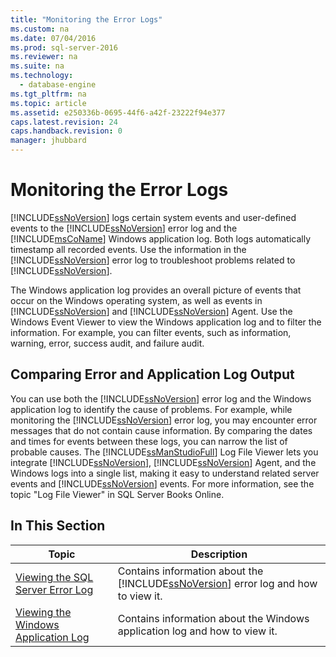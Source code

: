 ```yaml
---
title: "Monitoring the Error Logs"
ms.custom: na
ms.date: 07/04/2016
ms.prod: sql-server-2016
ms.reviewer: na
ms.suite: na
ms.technology: 
  - database-engine
ms.tgt_pltfrm: na
ms.topic: article
ms.assetid: e250336b-0695-44f6-a42f-23222f94e377
caps.latest.revision: 24
caps.handback.revision: 0
manager: jhubbard
---
```

# Monitoring the Error Logs
[!INCLUDE[ssNoVersion](../../Topics/TopicNameContainA/tokens/ssNoVersion_md.md)] logs certain system events and user-defined events to the [!INCLUDE[ssNoVersion](../../Topics/TopicNameContainA/tokens/ssNoVersion_md.md)] error log and the [!INCLUDE[msCoName](../../Topics/TopicNameContainA/tokens/msCoName_md.md)] Windows application log. Both logs automatically timestamp all recorded events. Use the information in the [!INCLUDE[ssNoVersion](../../Topics/TopicNameContainA/tokens/ssNoVersion_md.md)] error log to troubleshoot problems related to [!INCLUDE[ssNoVersion](../../Topics/TopicNameContainA/tokens/ssNoVersion_md.md)].  
  
 The Windows application log provides an overall picture of events that occur on the Windows operating system, as well as events in [!INCLUDE[ssNoVersion](../../Topics/TopicNameContainA/tokens/ssNoVersion_md.md)] and [!INCLUDE[ssNoVersion](../../Topics/TopicNameContainA/tokens/ssNoVersion_md.md)] Agent. Use the Windows Event Viewer to view the Windows application log and to filter the information. For example, you can filter events, such as information, warning, error, success audit, and failure audit.  
  
## Comparing Error and Application Log Output  
 You can use both the [!INCLUDE[ssNoVersion](../../Topics/TopicNameContainA/tokens/ssNoVersion_md.md)] error log and the Windows application log to identify the cause of problems. For example, while monitoring the [!INCLUDE[ssNoVersion](../../Topics/TopicNameContainA/tokens/ssNoVersion_md.md)] error log, you may encounter error messages that do not contain cause information. By comparing the dates and times for events between these logs, you can narrow the list of probable causes. The [!INCLUDE[ssManStudioFull](../../Topics/TopicNameContainA/tokens/ssManStudioFull_md.md)] Log File Viewer lets you integrate [!INCLUDE[ssNoVersion](../../Topics/TopicNameContainA/tokens/ssNoVersion_md.md)], [!INCLUDE[ssNoVersion](../../Topics/TopicNameContainA/tokens/ssNoVersion_md.md)] Agent, and the Windows logs into a single list, making it easy to understand related server events and [!INCLUDE[ssNoVersion](../../Topics/TopicNameContainA/tokens/ssNoVersion_md.md)] events. For more information, see the topic "Log File Viewer" in SQL Server Books Online.  
  
## In This Section  
  
|Topic|Description|  
|-----------|-----------------|  
|[Viewing the SQL Server Error Log](../../Topics/TopicNameNotContainA/Viewing-the-SQL-Server-Error-Log.md)|Contains information about the [!INCLUDE[ssNoVersion](../../Topics/TopicNameContainA/tokens/ssNoVersion_md.md)] error log and how to view it.|  
|[Viewing the Windows Application Log](../../Topics/TopicNameNotContainA/Viewing-the-Windows-Application-Log.md)|Contains information about the Windows application log and how to view it.|